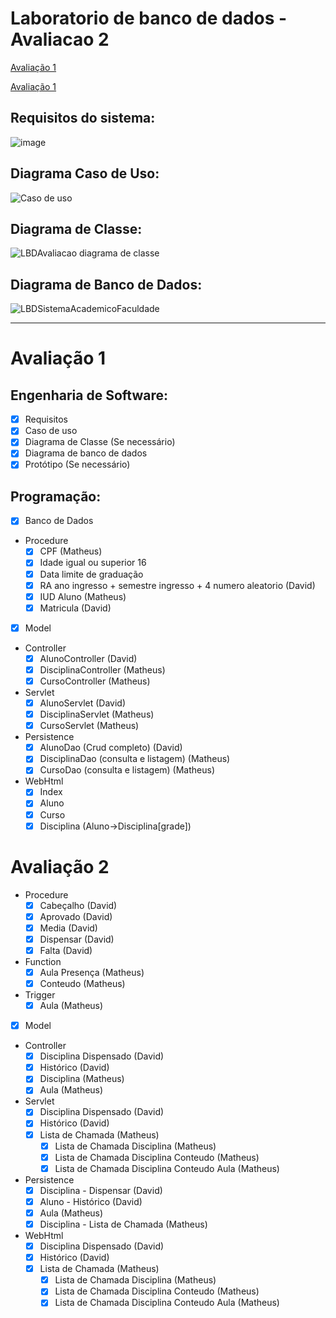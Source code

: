 # Laboratorio de banco de dados - Avaliacao 2

[Avaliação 1](#avaliacao-1)

[Avaliação 1](#avaliacao-1)

## Requisitos do sistema:
![image](https://github.com/Aoba-zl/Laboratorio-de-banco-de-dados-Avaliacao02/assets/99504777/7f083fd7-2b81-4417-b58c-8d193acfbfcb)

## Diagrama Caso de Uso:
![Caso de uso](https://github.com/Aoba-zl/Laboratorio-de-banco-de-dados-Avaliacao02/assets/99504777/fc813e8a-06e7-49d1-8e2e-31a96d2f08ec)

## Diagrama de Classe:
![LBDAvaliacao diagrama de classe](https://github.com/Aoba-zl/Laboratorio-de-banco-de-dados-Avaliacao02/assets/99504777/7a43518a-0445-4a8c-a833-867d8c5405e0)

## Diagrama de Banco de Dados:
![LBDSistemaAcademicoFaculdade](https://github.com/Aoba-zl/Laboratorio-de-banco-de-dados-Avaliacao02/assets/99504777/c033cde5-7d8c-48ec-a02c-2341ef4063ac)

---
# Avaliação 1
## Engenharia de Software:
- [x] Requisitos
- [x] Caso de uso
- [x] Diagrama de Classe (Se necessário)
- [x] Diagrama de banco de dados
- [x] Protótipo (Se necessário)

## Programação:
- [x] Banco de Dados
- Procedure
    - [x] CPF (Matheus)
    - [x] Idade igual ou superior 16
    - [x] Data limite de graduação
    - [x] RA ano ingresso + semestre ingresso + 4 numero aleatorio (David)
    - [x] IUD Aluno (Matheus)
    - [x] Matricula (David)
- [x] Model
- Controller
    - [x] AlunoController (David)
    - [x] DisciplinaController (Matheus)
    - [x] CursoController (Matheus)
- Servlet
    - [x] AlunoServlet (David)
    - [x] DisciplinaServlet (Matheus)
    - [x] CursoServlet (Matheus)
- Persistence
    - [x] AlunoDao (Crud completo) (David)
    - [x] DisciplinaDao (consulta e listagem) (Matheus)
    - [x] CursoDao (consulta e listagem) (Matheus)
- WebHtml
    - [x] Index
    - [x] Aluno
    - [x] Curso
    - [x] Disciplina (Aluno->Disciplina[grade])

# Avaliação 2
- Procedure
    - [x] Cabeçalho (David)
    - [x] Aprovado (David)
    - [x] Media (David)
    - [x] Dispensar (David)
    - [x] Falta (David)
- Function
    - [x] Aula Presença (Matheus)
    - [x] Conteudo (Matheus)
- Trigger
    - [x] Aula (Matheus)
- [x] Model
- Controller
    - [x] Disciplina Dispensado (David)
    - [x] Histórico (David)
    - [x] Disciplina (Matheus)
    - [x] Aula (Matheus)
- Servlet
    - [x] Disciplina Dispensado (David)
    - [x] Histórico (David)
    - [x] Lista de Chamada (Matheus)
        - [x] Lista de Chamada Disciplina (Matheus)
        - [x] Lista de Chamada Disciplina Conteudo (Matheus)
        - [x] Lista de Chamada Disciplina Conteudo Aula (Matheus)
- Persistence
    - [x] Disciplina - Dispensar (David)
    - [x] Aluno - Histórico (David)
    - [x] Aula (Matheus)
    - [x] Disciplina - Lista de Chamada (Matheus)
- WebHtml
    - [x] Disciplina Dispensado (David)
    - [x] Histórico (David)
    - [x] Lista de Chamada (Matheus)
        - [x] Lista de Chamada Disciplina (Matheus)
        - [x] Lista de Chamada Disciplina Conteudo (Matheus)
        - [x] Lista de Chamada Disciplina Conteudo Aula (Matheus)
